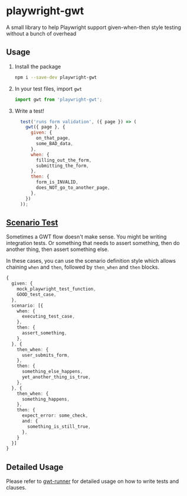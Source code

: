 # playwright-gwt
A small library to help Playwright support given-when-then style testing without a
bunch of overhead

## Usage

1. Install the package
    ```bash
    npm i --save-dev playwright-gwt
    ```
2. In your test files, import `gwt`
    ```js
    import gwt from 'playwright-gwt';
    ```
3. Write a test!
    ```js
      test('runs form validation', ({ page }) => (
        gwt({ page }, {
          given: {
            on_that_page,
            some_BAD_data,
          },
          when: {
            filling_out_the_form,
            submitting_the_form,
          },
          then: {
            form_is_INVALID,
            does_NOT_go_to_another_page,
          },
        })
      ));
    ```

## [Scenario Test](https://github.com/devzeebo/gwt-runner/blob/main/README.md#scenario-definition)

Sometimes a GWT flow doesn't make sense. You might be writing integration tests.
Or something that needs to assert something, then do another thing, then assert
something else.

In these cases, you can use the scenario definition style which allows chaining
`when` and `then`, followed by `then_when` and `then` blocks.

```ts
{
  given: {
    mock_playwright_test_function,
    GOOD_test_case,
  },
  scenario: [{
    when: {
      executing_test_case,
    },
    then: {
      assert_something,
    },
  }, {
    then_when: {
      user_submits_form,
    },
    then: {
      something_else_happens,
      yet_another_thing_is_true,
    },
  }, {
    then_when: {
      something_happens,
    },
    then: {
      expect_error: some_check,
      and: {
        something_is_still_true,
      },
    }
  }]
}
```

## Detailed Usage

Please refer to [gwt-runner](https://github.com/devzeebo/gwt-runner) for
detailed usage on how to write tests and clauses.